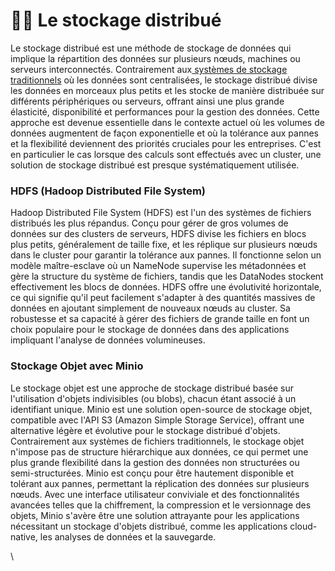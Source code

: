 # 👩🏫 Le stockage distribué

Le stockage distribué est une méthode de stockage de données qui implique la répartition des données sur plusieurs nœuds, machines ou serveurs interconnectés. Contrairement aux[ systèmes de stockage traditionnels](../stockage/) où les données sont centralisées, le stockage distribué divise les données en morceaux plus petits et les stocke de manière distribuée sur différents périphériques ou serveurs, offrant ainsi une plus grande élasticité, disponibilité et performances pour la gestion des données. Cette approche est devenue essentielle dans le contexte actuel où les volumes de données augmentent de façon exponentielle et où la tolérance aux pannes et la flexibilité deviennent des priorités cruciales pour les entreprises. C'est en particulier le cas lorsque des calculs sont effectués avec un cluster, une solution de stockage distribué est presque systématiquement utilisée.

### HDFS (Hadoop Distributed File System)

Hadoop Distributed File System (HDFS) est l'un des systèmes de fichiers distribués les plus répandus. Conçu pour gérer de gros volumes de données sur des clusters de serveurs, HDFS divise les fichiers en blocs plus petits, généralement de taille fixe, et les réplique sur plusieurs nœuds dans le cluster pour garantir la tolérance aux pannes. Il fonctionne selon un modèle maître-esclave où un NameNode supervise les métadonnées et gère la structure du système de fichiers, tandis que les DataNodes stockent effectivement les blocs de données. HDFS offre une évolutivité horizontale, ce qui signifie qu'il peut facilement s'adapter à des quantités massives de données en ajoutant simplement de nouveaux nœuds au cluster. Sa robustesse et sa capacité à gérer des fichiers de grande taille en font un choix populaire pour le stockage de données dans des applications impliquant l'analyse de données volumineuses.

### Stockage Objet avec Minio

Le stockage objet est une approche de stockage distribué basée sur l'utilisation d'objets indivisibles (ou blobs), chacun étant associé à un identifiant unique. Minio est une solution open-source de stockage objet, compatible avec l'API S3 (Amazon Simple Storage Service), offrant une alternative légère et évolutive pour le stockage distribué d'objets. Contrairement aux systèmes de fichiers traditionnels, le stockage objet n'impose pas de structure hiérarchique aux données, ce qui permet une plus grande flexibilité dans la gestion des données non structurées ou semi-structurées. Minio est conçu pour être hautement disponible et tolérant aux pannes, permettant la réplication des données sur plusieurs nœuds. Avec une interface utilisateur conviviale et des fonctionnalités avancées telles que la chiffrement, la compression et le versionnage des objets, Minio s'avère être une solution attrayante pour les applications nécessitant un stockage d'objets distribué, comme les applications cloud-native, les analyses de données et la sauvegarde.

\
